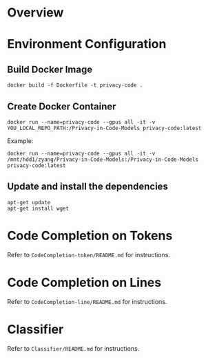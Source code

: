 # Overview



# Environment Configuration

## Build Docker Image

```
docker build -f Dockerfile -t privacy-code .
```


## Create Docker Container

```
docker run --name=privacy-code --gpus all -it -v YOU_LOCAL_REPO_PATH:/Privacy-in-Code-Models privacy-code:latest
```

Example: 
```
docker run --name=privacy-code --gpus all -it -v /mnt/hdd1/zyang/Privacy-in-Code-Models:/Privacy-in-Code-Models privacy-code:latest
```
## Update and install the dependencies
```
apt-get update
apt-get install wget
```

# Code Completion on Tokens 

Refer to `CodeCompletion-token/README.md` for instructions.

# Code Completion on Lines 

Refer to `CodeCompletion-line/README.md` for instructions.

# Classifier 

Refer to `Classifier/README.md` for instructions.